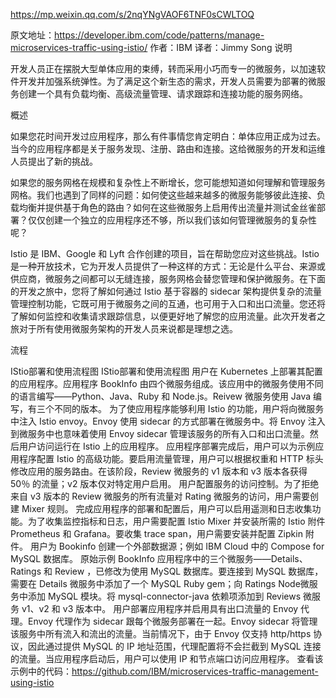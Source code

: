 https://mp.weixin.qq.com/s/2nqYNgVAOF6TNF0sCWLTOQ

原文地址：https://developer.ibm.com/code/patterns/manage-microservices-traffic-using-istio/
作者：IBM
译者：Jimmy Song
说明

开发人员正在摆脱大型单体应用的束缚，转而采用小巧而专一的微服务，以加速软件开发并加强系统弹性。为了满足这个新生态的需求，开发人员需要为部署的微服务创建一个具有负载均衡、高级流量管理、请求跟踪和连接功能的服务网络。

概述

如果您花时间开发过应用程序，那么有件事情您肯定明白：单体应用正成为过去。当今的应用程序都是关于服务发现、注册、路由和连接。这给微服务的开发和运维人员提出了新的挑战。

如果您的服务网格在规模和复杂性上不断增长，您可能想知道如何理解和管理服务网格。我们也遇到了同样的问题：如何使这些越来越多的微服务能够彼此连接、负载均衡并提供基于角色的路由？如何在这些微服务上启用传出流量并测试金丝雀部署？仅仅创建一个独立的应用程序还不够，所以我们该如何管理微服务的复杂性呢？

Istio 是 IBM、Google 和 Lyft 合作创建的项目，旨在帮助您应对这些挑战。Istio 是一种开放技术，它为开发人员提供了一种这样的方式：无论是什么平台、来源或供应商，微服务之间都可以无缝连接，服务网格会替您管理和保护微服务。在下面的开发之旅中，您将了解如何通过 Istio 基于容器的 sidecar 架构提供复杂的流量管理控制功能，它既可用于微服务之间的互通，也可用于入口和出口流量。您还将了解如何监控和收集请求跟踪信息，以便更好地了解您的应用流量。此次开发者之旅对于所有使用微服务架构的开发人员来说都是理想之选。

流程

IStio部署和使用流程图
IStio部署和使用流程图
用户在 Kubernetes 上部署其配置的应用程序。应用程序 BookInfo 由四个微服务组成。该应用中的微服务使用不同的语言编写——Python、Java、Ruby 和 Node.js。Reivew 微服务使用 Java 编写，有三个不同的版本。
为了使应用程序能够利用 Istio 的功能，用户将向微服务中注入 Istio envoy。Envoy 使用 sidecar 的方式部署在微服务中。将 Envoy 注入到微服务中也意味着使用 Envoy sidecar 管理该服务的所有入口和出口流量。然后用户访问运行在 Istio 上的应用程序。
应用程序部署完成后，用户可以为示例应用程序配置 Istio 的高级功能。要启用流量管理，用户可以根据权重和 HTTP 标头修改应用的服务路由。在该阶段，Review 微服务的 v1 版本和 v3 版本各获得 50％ 的流量；v2 版本仅对特定用户启用。
用户配置服务的访问控制。为了拒绝来自 v3 版本的 Review 微服务的所有流量对 Rating 微服务的访问，用户需要创建 Mixer 规则。
完成应用程序的部署和配置后，用户可以启用遥测和日志收集功能。为了收集监控指标和日志，用户需要配置 Istio Mixer 并安装所需的 Istio 附件 Prometheus 和 Grafana。要收集 trace span，用户需要安装并配置 Zipkin 附件。
用户为 Bookinfo 创建一个外部数据源；例如 IBM Cloud 中的 Compose for MySQL 数据库。
原始示例 BookInfo 应用程序中的三个微服务——Details、Ratings 和 Review ，已修改为使用 MySQL 数据库。要连接到 MySQL 数据库，需要在 Details 微服务中添加了一个 MySQL Ruby gem；向 Ratings Node微服务中添加 MySQL 模块。将 mysql-connector-java 依赖项添加到 Reviews 微服务 v1、v2 和 v3 版本中。
用户部署应用程序并启用具有出口流量的 Envoy 代理。Envoy 代理作为 sidecar 跟每个微服务部署在一起。Envoy sidecar 将管理该服务中所有流入和流出的流量。当前情况下，由于 Envoy 仅支持 http/https 协议，因此通过提供 MySQL 的 IP 地址范围，代理配置将不会拦截到 MySQL 连接的流量。当应用程序启动后，用户可以使用 IP 和节点端口访问应用程序。
查看该示例中的代码：https://github.com/IBM/microservices-traffic-management-using-istio